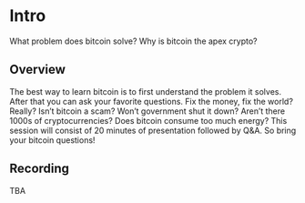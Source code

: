 # Intro
What problem does bitcoin solve? Why is bitcoin the apex crypto?

## Overview
The best way to learn bitcoin is to first understand the problem it solves. After that you can ask your favorite questions. Fix the money, fix the world? Really? Isn’t bitcoin a scam? Won’t government shut it down? Aren’t there 1000s of cryptocurrencies? Does bitcoin consume too much energy? This session will consist of 20 minutes of presentation followed by Q&A. So bring your bitcoin questions!

## Recording
TBA